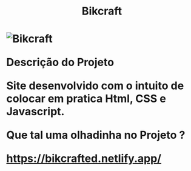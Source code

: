 <h1 align="center">Bikcraft<h1>

<img src="https://i.ibb.co/RBmpX7X/Capturar.png" alt="Bikcraft">

Descrição do Projeto

Site desenvolvido com o intuito de colocar em pratica Html, CSS e Javascript.

Que tal uma olhadinha no Projeto ?

https://bikcrafted.netlify.app/

